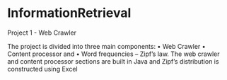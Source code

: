 # InformationRetrieval
Project 1 - Web Crawler

The	project	is	divided	into	three	main	components:	
• Web	Crawler
• Content	processor	and	
• Word	frequencies	–	Zipf’s law.
The	web	crawler	and	content	processor	sections are	built	in Java	and	Zipf’s	distribution	is	constructed	using	Excel
